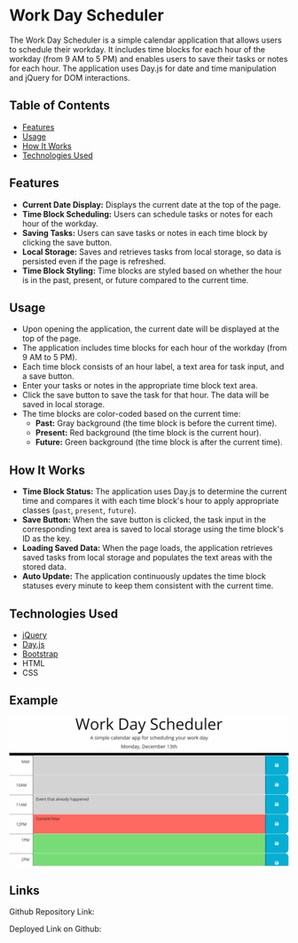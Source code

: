 # Work Day Scheduler

The Work Day Scheduler is a simple calendar application that allows users to schedule their workday. It includes time blocks for each hour of the workday (from 9 AM to 5 PM) and enables users to save their tasks or notes for each hour. The application uses Day.js for date and time manipulation and jQuery for DOM interactions.

## Table of Contents

- [Features](#features)
- [Usage](#usage)
- [How It Works](#how-it-works)
- [Technologies Used](#technologies-used)


## Features

- **Current Date Display:** Displays the current date at the top of the page.
- **Time Block Scheduling:** Users can schedule tasks or notes for each hour of the workday.
- **Saving Tasks:** Users can save tasks or notes in each time block by clicking the save button.
- **Local Storage:** Saves and retrieves tasks from local storage, so data is persisted even if the page is refreshed.
- **Time Block Styling:** Time blocks are styled based on whether the hour is in the past, present, or future compared to the current time.

## Usage

- Upon opening the application, the current date will be displayed at the top of the page.
- The application includes time blocks for each hour of the workday (from 9 AM to 5 PM).
- Each time block consists of an hour label, a text area for task input, and a save button.
- Enter your tasks or notes in the appropriate time block text area.
- Click the save button to save the task for that hour. The data will be saved in local storage.
- The time blocks are color-coded based on the current time:
    - **Past:** Gray background (the time block is before the current time).
    - **Present:** Red background (the time block is the current hour).
    - **Future:** Green background (the time block is after the current time).

## How It Works

- **Time Block Status:** The application uses Day.js to determine the current time and compares it with each time block's hour to apply appropriate classes (`past`, `present`, `future`).
- **Save Button:** When the save button is clicked, the task input in the corresponding text area is saved to local storage using the time block's ID as the key.
- **Loading Saved Data:** When the page loads, the application retrieves saved tasks from local storage and populates the text areas with the stored data.
- **Auto Update:** The application continuously updates the time block statuses every minute to keep them consistent with the current time.

## Technologies Used

- [jQuery](https://jquery.com/)
- [Day.js](https://day.js.org/)
- [Bootstrap](https://getbootstrap.com/)
- HTML
- CSS

## Example 
![Work Day Scheduler App](assets/05-third-party-apis-homework-demo.gif)

## Links
Github Repository Link:

Deployed Link on Github: